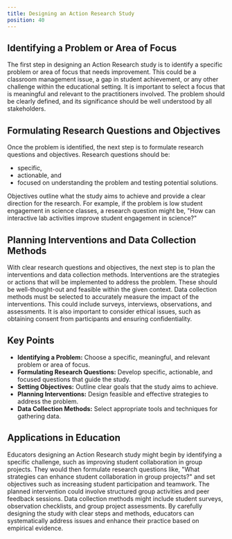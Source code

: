```yaml
---
title: Designing an Action Research Study
position: 40
---
```


## Identifying a Problem or Area of Focus

The first step in designing an Action Research study is to identify a specific problem or area of focus that needs improvement. This could be a classroom management issue, a gap in student achievement, or any other challenge within the educational setting. It is important to select a focus that is meaningful and relevant to the practitioners involved. The problem should be clearly defined, and its significance should be well understood by all stakeholders.

## Formulating Research Questions and Objectives

Once the problem is identified, the next step is to formulate research questions and objectives. Research questions should be:

- specific, 
- actionable, and 
- focused on understanding the problem and testing potential solutions. 
 
Objectives outline what the study aims to achieve and provide a clear direction for the research. For example, if the problem is low student engagement in science classes, a research question might be, "How can interactive lab activities improve student engagement in science?"

## Planning Interventions and Data Collection Methods

With clear research questions and objectives, the next step is to plan the interventions and data collection methods. Interventions are the strategies or actions that will be implemented to address the problem. These should be well-thought-out and feasible within the given context. Data collection methods must be selected to accurately measure the impact of the interventions. This could include surveys, interviews, observations, and assessments. It is also important to consider ethical issues, such as obtaining consent from participants and ensuring confidentiality.

## Key Points

- **Identifying a Problem:** Choose a specific, meaningful, and relevant problem or area of focus.
- **Formulating Research Questions:** Develop specific, actionable, and focused questions that guide the study.
- **Setting Objectives:** Outline clear goals that the study aims to achieve.
- **Planning Interventions:** Design feasible and effective strategies to address the problem.
- **Data Collection Methods:** Select appropriate tools and techniques for gathering data.

## Applications in Education

Educators designing an Action Research study might begin by identifying a specific challenge, such as improving student collaboration in group projects. They would then formulate research questions like, "What strategies can enhance student collaboration in group projects?" and set objectives such as increasing student participation and teamwork. The planned intervention could involve structured group activities and peer feedback sessions. Data collection methods might include student surveys, observation checklists, and group project assessments. By carefully designing the study with clear steps and methods, educators can systematically address issues and enhance their practice based on empirical evidence.